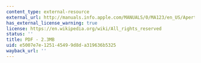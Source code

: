 ```yaml
---
content_type: external-resource
external_url: http://manuals.info.apple.com/MANUALS/0/MA123/en_US/Aperture_Photography_Fundamentals.pdf
has_external_license_warning: true
license: https://en.wikipedia.org/wiki/All_rights_reserved
status: ''
title: PDF - 2.3MB
uid: e5007e7e-1251-4549-9d8d-a319636b5325
wayback_url: ''
---
```

